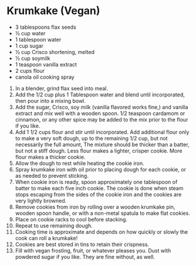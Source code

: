 # Krumkake (Vegan)

* 3 tablespoons flax seeds
* 1⁄2 cup water
* 1 tablespoon water
* 1 cup sugar
* 1⁄2 cup Crisco shortening, melted
* 1⁄2 cup soymilk
* 1 teaspoon vanilla extract
* 2 cups flour
* canola oil cooking spray

1. In a blender, grind flax seed into meal.
2. Add the 1/2 cup plus 1 Tablespoon water and blend until incorporated, then pour into a mixing bowl.
3. Add the sugar, Crisco, soy milk (vanilla flavored works fine,) and vanilla extract and mix well with a wooden spoon. 1/2 teaspoon cardamom or cinnamon, or any other spice may be added to the mix prior to the flour if you like.
4. Add 1 1/2 cups flour and stir until incorporated. Add additional flour only to make a very soft dough, up to the remaining 1/2 cup, but not necessarily the full amount, The mixture should be thicker than a batter, but not a stiff dough. Less flour makes a lighter, crisper
   cookie. More flour makes a thicker cookie.
5. Allow the dough to rest while heating the cookie iron.
6. Spray krumkake iron with oil prior to placing dough for each cookie, or as needed to prevent sticking.
7. When cookie iron is ready, spoon approximately one tablespoon of batter to make each five inch cookie. The cookie is done when steam stops escaping from the sides of the cookie iron and the cookies are very lightly browned.
8. Remove cookies from iron by rolling over a wooden krumkake pin, wooden spoon handle, or with a non-metal spatula to make flat cookies.
9. Place on cookie racks to cool before stacking.
10. Repeat to use remaining dough.
11. Cooking time is approximate and depends on how quickly or slowly the cook can roll a krumkake!
12. Cookies are best stored in tins to retain their crispness.
13. Fill with vegan frosting, fruit, or whatever pleases you. Dust with powdered sugar if you like. They are fine without, as well.

